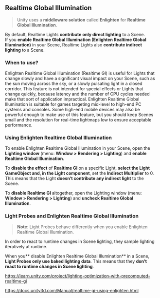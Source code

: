 ## Realtime Global Illumination
> Unity uses a **middleware solution** called **Enlighten** for **Realtime Global Illumination**.

By default, Realtime Lights **contribute only direct lighting** to a Scene. \
If you **enable** **Realtime Global Illumination (Enlighten Realtime Global Illumination)** in your Scene, Realtime Lights also **contribute indirect lighting** to a Scene.


### When to use?

Enlighten Realtime Global Illumination (Realtime GI) is useful for Lights that change slowly and have a significant visual impact on your Scene, such as the sun moving across the sky, or a slowly pulsating light in a closed corridor. This feature is not intended for special effects or Lights that change quickly, because latency and the number of CPU cycles needed make that sort of application impractical. Enlighten Realtime Global Illumination
 is suitable for games targeting mid-level to high-end PC systems and consoles. Some high-end mobile devices may also be powerful enough to make use of this feature, but you should keep Scenes small and the resolution for real-time lightmaps low to ensure acceptable performance.
 
 
 ### Using Enlighten Realtime Global Illumination
 To enable Enlighten Realtime Global Illumination in your Scene, open the **Lighting window** (menu: **Window > Rendering > Lighting**) and **enable Realtime Global Illumination**.
 
To **disable the effect** of **Realtime GI** on a specific Light, **select the Light GameObject
 and, in the Light component**, set the **Indirect Multiplier** to 0. This means that the Light **doesn’t contribute any indirect light** to the Scene.
 
To **disable Realtime GI** altogether, open the Lighting window (menu: **Window > Rendering > Lighting**) and **uncheck Realtime Global Illumination**.
 
 
### Light Probes and Enlighten Realtime Global Illumination
> **Note**: Light Probes
 behave differently when you enable Enlighten Realtime Global Illumination.
 
 In order to react to runtime changes in Scene lighting, they sample lighting iteratively at runtime.

When you** disable Enlighten Realtime Global Illumination** in a Scene, **Light Probes only use baked lighting data**. This means that they **don’t react to runtime changes in Scene lighting**.

 
https://learn.unity.com/project/lighting-optimization-with-precomputed-realtime-gi

https://docs.unity3d.com/Manual/realtime-gi-using-enlighten.html

